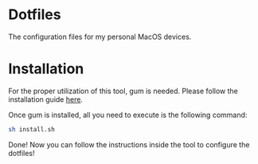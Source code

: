 # Dotfiles

The configuration files for my personal MacOS devices.

# Installation

For the proper utilization of this tool, gum is needed. Please follow the installation guide [here](https://github.com/charmbracelet/gum#installation).

Once gum is installed, all you need to execute is the following command:

```bash
sh install.sh
```

Done! Now you can follow the instructions inside the tool to configure the dotfiles!
